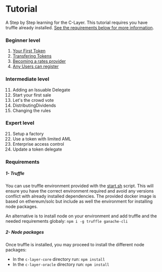 
# Tutorial

A Step by Step learning for the C-Layer.
This tutorial requires you have truffle already installed.
[See the requirements below for more information](#requirements).

### Beginner level

01. [Your First Token](./01-TokenCreation.md)
02. [Transfering Tokens](./02-TokenTransfer.md)
03. [Becoming a rates provider](./03-RatesProvider.md)
04. [Any Users can register](./04-UserRegistry.md)

### Intermediate level

11. Adding an Issuable Delegate
12. Start your first sale
13. Let's the crowd vote
14. DistributingDividends
15. Changing the rules

### Expert level

21. Setup a factory
22. Use a token with limited AML
23. Enterprise access control
24. Update a token delegate

### Requirements

##### 1- Truffle
You can use truffle environment provided with the [start.sh](../start.sh) script.
This will ensure you have the correct environment required and avoid any versions conflict with already installed dependencies.
The provided docker image is based on ethereum/solc but include as well the environment for installing node packages. 

An alternative is to install node on your environment and add truffle and the needed requirements globaly: 
`npm i -g truffle ganache-cli`

##### 2- Node packages
Once truffle is installed, you may proceed to install the different node packages:
- In the ```c-layer-core``` directory run: `npm install`
- In the ```c-layer-oracle``` directory run: `npm install`



